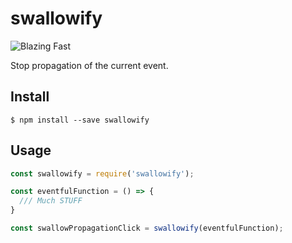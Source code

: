 # swallowify 

![Blazing Fast][fast-badge]

Stop propagation of the current event.

## Install

```
$ npm install --save swallowify
```

## Usage

```js
const swallowify = require('swallowify');

const eventfulFunction = () => {
  /// Much STUFF
}

const swallowPropagationClick = swallowify(eventfulFunction);

```

[fast-badge]: https://img.shields.io/badge/🔥-Blazing%20Fast-red.svg?style=flat-square
